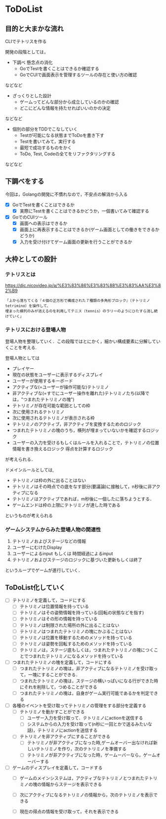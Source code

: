 # ToDoList
## 目的と大まかな流れ 
CLIでテトリスを作る

開発の段階としては，
- 下調べ 懸念点の消化
    - GoでTestを書くことはできるか確認する
    - GoでCUIで画面表示を管理するツールの存在と使い方の確認

などなど


- ざっくりとした設計
    - ゲームってどんな部分から成立しているのかの確認
    - どこにどんな情報を持たせればいいのかの決定

などなど


- 個別の部分をTDDでこなしていく
    - Testが可能になる状態までToDoを書き下す
    - Testを書いてみて，実行する
    - 最短で成功するものをかく
    - ToDo, Test, Codeの全てをリファクタリングする

などなど

## 下調べをする
今回は，Golangの開発に不慣れなので，不安点の解消から入る
- [x] GoでTestを書くことはできるか
    - [x] 実際にTestを書くことはできるかどうか，一個書いてみて確認する 
- [x] GoでのCUIツール
    - [x] 画面への表示はできるか
    - [x] 画面上に再表示することはできるか(ゲーム画面としての働きをできるかどうか)
    - [x] 入力を受け付けてゲーム画面の更新を行うことができるか
## 大枠としての設計 
### テトリスとは
https://dic.nicovideo.jp/a/%E3%83%86%E3%83%88%E3%83%AA%E3%82%B9
```
「上から落ちてくる『４個の正方形で構成された７種類の多角形ブロック』（テトリミノ tetrimino）を操作して、
埋まった横列のみが消えるのを利用してテニス（tennis）のラリーのようにひたすら消し続けていく」
```
### テトリスにおける登場人物
登場人物を整理していく．この段階ではとにかく，細かい構成要素に分解していくことを考える.

登場人物としては
- プレイヤー
- 現在の状態をユーザーに表示するディスプレイ
- ユーザーが使用するキーボード
- アクティブな(=ユーザーが操作可能な)テトリミノ
- 非アクティブな(=すでにユーザー操作を離れた)テトリミノたち(以降では，"つまれたテトリミノの塊")
- テトリミノが存在可能な範囲としての枠
- 次に使用されるテトリミノ
- 次に使用されるテトリミノが表示される枠
- テトリミノのアクティブ，非アクティブを変換するためのロジック
- つまれたテトリミノの塊のうち，横列が埋まっていないかを確認するロジック
- ユーザーの入力を受けるもしくはルールを入れることで，テトリミノの位置情報を書き換えるロジック
 得点を計算するロジック

が考えられる．

ドメインルールとしては,
- テトリミノは枠の外に出ることはない
- テトリミノはその時点での底をなす部分(要議論)に接触して，n秒後に非アクティブになる
- テトリミノはアクティブであれば，m秒後に一個したに落ちようとする．
- ゲームエンドは枠の上限にテトリミノが達した時である

というものが考えられる

### ゲームシステムからみた登場人物の関連性
1. テトリミノおよびステージなどの情報
2. ユーザーにむけたDisplay
3. ユーザーによるinput もしくは 時間経過によるinput
4. テトリミノおよびステージのロジックに基づいた更新もしくは終了

というループでゲームが進行していく．


## ToDoList化していく
- [ ] テトリミノを定義して，コードにする
    - [ ] テトリミノは位置情報を持っている
    - [ ] テトリミノはその姿勢情報を持っている(回転の状態などを指す)
    - [ ] テトリミノはその形の情報を持っている
    - [ ] テトリミノは制限された場所の外に出ることはない
    - [ ] テトリミノはつまれたテトリミノの塊にかぶることはない
    - [ ] テトリミノは位置を移動するためのメソッドを持っている
    - [ ] テトリミノは姿勢を回転するためのメソッドを持っている
    - [ ] テトリミノは，ステージ底もしくは，つまれたテトリミノの塊につくことでつまれたテトリミノになるメソッドを持っている
- [ ] つまれたテトリミノの塊を定義して，コードにする 
    - [ ] つまれたテトリミノの塊は，非アクティブになるテトリミノを受け取って，一塊にすることができる．
    - [ ] つまれたテトリミノの塊は，ステージの横いっぱいになる行ができた時にそれを削除して，つめることができる
    - [ ] つまれたテトリミノの塊は，自身がゲーム実行可能であるかを判定できる

- [ ] 各種のイベントを受け取ってテトリミノの管理をする部分を定義する 
    - [ ] テトリミノを動かすことができる
        - [ ] ユーザー入力を受け取って．テトリミノにactionを送信する
        - [ ] システムからの入力を受け取って(n秒に一回とかで送るみたいな話)，テトリミノにactionを送信する
    - [ ] テトリミノを非アクティブにすることができる
        - [ ] テトリミノが非アクティブになった時,ゲームオーバー出なければ新しいテトリミノを作り，次のテトリミノを準備する
        - [ ] テトリミノが非アクティブになった時，ゲームーバーなら，ゲームオーバーする

- [ ] ゲームのディスプレイを定義して，コードする
    - [ ] ゲームのメインシステムは，アクティブなテトリミノとつまれたテトリミノの塊の情報からステージを表示できる
    - [ ] 次にアクティブになるテトリミノの情報から，次のテトリミノを表示できる
    - [ ] 現在の得点の情報を受け取って，それを表示できる
        

